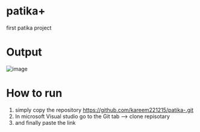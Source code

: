 # patika+
first patika project
# Output
![image](https://github.com/user-attachments/assets/f789e7d0-814c-40e8-b063-91da8f212de9)
# How to run
  1. simply copy the repository https://github.com/kareem221215/patika-.git
  2. In microsoft Visual studio go to the Git tab --> clone repisotary
  3. and finally paste the link


